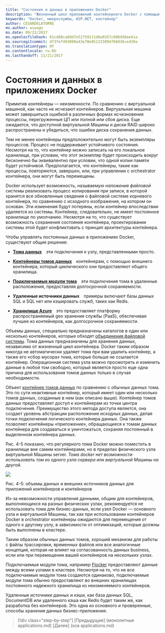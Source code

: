 ```yaml
---
title: "Состояния и данных в приложениях Docker"
description: "Жизненный цикл приложений контейнерного Docker с помощью платформы Майкрософт и средств"
keywords: "Docker, микрослужбы, ASP.NET, контейнер"
author: CESARDELATORRE
ms.author: wiwagn
ms.date: 09/22/2017
ms.openlocfilehash: 61cd88ca8dd7e51759111d6a9357c008458ee41a
ms.sourcegitcommit: 4f3fef493080a43e70e951223894768d36ce430a
ms.translationtype: HT
ms.contentlocale: ru-RU
ms.lasthandoff: 11/21/2017
---
```

# <a name="state-and-data-in-docker-applications"></a>Состояния и данных в приложениях Docker

Примитив контейнеры — неизменности. По сравнению с виртуальной машиной, как часто не исчезают контейнеров. Виртуальная машина может завершиться ошибкой в различных формах исчезновения процессы, перегруженные ЦП или полной или сбоя диска. Еще ожидается, что доступной виртуальной Машины и диски RAID широко распространены и убедиться, что ошибки диска сохранения данных.

Тем не менее контейнеры предположительно могут быть экземпляры процессов. Процесс не поддерживает устойчивого состояния. Несмотря на то, что контейнер можно записать на его локальное хранилище, при условии, что этот экземпляр будет происходить вокруг бесконечно бы эквивалентно при условии, что одной копии памяти будет устойчивой. Предполагается, что контейнеры, такие как процессы, повторяются, завершен, или, при управлении с orchestrator контейнера, они могут быть перемещены.

Docker использует возможность, называемую *наложения файловой системы* реализовать процесс копирования при записи, в которой хранятся все обновленные сведения о файловой системе корневого контейнера, по сравнению с исходного изображения, на котором он основан. Эти изменения будут потеряны, если контейнер впоследствии удаляется из системы. Контейнер, следовательно, не имеет постоянное хранилище по умолчанию. Несмотря на то, что существует возможность сохранения состояния контейнера, проектировании системы этой будет конфликтовать с принцип архитектуры контейнера.

Чтобы управлять постоянных данных в приложениях Docker, существуют общие решения:

-   [**Тома данных**](https://docs.docker.com/engine/tutorials/dockervolumes/) эти подключения к узлу, представленными просто.

-   [**Контейнеры томов данных**](https://docs.docker.com/engine/tutorials/dockervolumes/#/creating-and-mounting-a-data-volume-container) контейнерам, с помощью внешнего контейнера, который циклического они предоставляют общего хранилища.

-   [**Подключаемые модули тома**](https://docs.docker.com/engine/tutorials/dockervolumes/#/mount-a-shared-storage-volume-as-a-data-volume) эти подключения тома в удаленные расположения, предоставляя долгосрочной сохраняемости.

-   **Удаленные источники данных** примеры включают базы данных SQL и SQL нет или кэшировать служб, таких как Redis.

-   [**Хранилище Azure**](https://docs.microsoft.com/azure/storage/) это предоставляет платформу распространяемый geo хранения службы (PaaS), обеспечивая лучшее из контейнеров, как долгосрочное сохраняемости.

Объемы данных, специально предназначены каталогов в один или несколько контейнеров, которые обходят [объединения файловой системы](https://docs.docker.com/v1.8/reference/glossary#union-file-system). Тома данных предназначены для хранения данных, независимо от жизненный цикл контейнера. Docker таким образом никогда не автоматически удаляет тома при вам удалить контейнер, а также его «сбор мусора» тома, которые больше не ссылается контейнер. Операционная система узла можно просмотреть и изменить данные в любой том свободно, который является просто еще одна причина для использования томов данных только в случае необходимости.

Объект [контейнер томов данных](https://docs.docker.com/v1.8/userguide/dockervolumes/) по сравнению с обычных данных тома. Это по сути неактивные контейнер, который имеет один или несколько томов данных, созданные в нем (как описано выше). Контейнер томов данных предоставляет доступ к контейнерам из точки центра подключения. Преимущество этого метода доступа является, она создает уровень абстракции расположение исходных данных, делая точки подключения логического контейнера данных. Она также позволяет контейнеры «приложение», обращающиеся к томам данных контейнера для создаваться и уничтожаться, сохраняя постоянный в выделенном контейнера данных.

Рис. 4-5 показано, что регулярного тома Docker можно поместить в хранилище вне самим контейнерами, но в пределах физического узла виртуальной Машины server. *Тома docker нет возможности использовать том из одного узла сервера или виртуальной Машины на другой*.

![](./media/image5.png)

Рис. 4-5: объемы данных и внешних источников данных для приложений контейнеров и контейнеров

Из-за невозможности управления данными, общим для контейнеров, выполняющихся на разных физических узлах, рекомендуется не использовать тома для бизнес-данных, если узел Docker — основного узла и виртуальной Машины, так как при использовании контейнеров Docker в orchestrator контейнеры ожидаются для перемещения от одного к другому узлу, в зависимости от оптимизаций, которые должны быть выполнены в кластере.

Таким образом обычных данных томов, хороший механизм для работы с файлы трассировки, временных файлов или все аналогичные концепция, которая не влияет на согласованность данных business, если или при перемещении вашей контейнеров на нескольких узлах.

Подключаемые модули тома, например [Flocker](https://clusterhq.com/flocker/) предоставляют данные между всеми узлами в кластере. Несмотря на то, что не все подключаемые модули тома создаются одинаково, подключаемые модули тома обычно предоставляют во внешних хранилищах постоянного надежного хранилища из неизменяемого контейнеров.

Удаленные источники данных и кэши, как база данных SQL, DocumentDB или удаленного кэша как Redis будет таким же, как разработка без контейнеров. Это одна из основного и проверенные, способы хранения данных бизнес-приложения.


>[!div class="step-by-step"]
[Предыдущие] (монолитные applications.md) [Далее] (soa applications.md)
